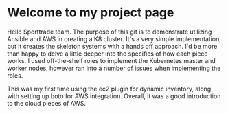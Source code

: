 # Welcome to my project page

Hello Sporttrade team. The purpose of this git is to demonstrate utilizing Ansible and AWS in creating a K8 cluster. It's a very simple implementation, but it creates the skeleton systems with a hands off approach. I'd be more than happy to delve a little deeper into the specifics of how each piece works. I used off-the-shelf roles to implement the Kubernetes master and worker nodes, however ran into a number of issues when implementing the roles.

This was my first time using the ec2 plugin for dynamic inventory, along with setting up boto for AWS integration. Overall, it was a good introduction to the cloud pieces of AWS.
